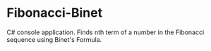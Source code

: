 # Fibonacci-Binet
C# console application. Finds nth term of a number in the Fibonacci sequence using Binet's Formula.

